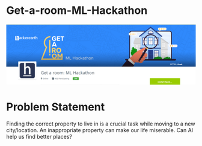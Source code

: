 # Get-a-room-ML-Hackathon

<img src="images/img.png"/>

# Problem Statement

Finding the correct property to live in is a crucial task while moving to a new city/location. An inappropriate property can make our life miserable. Can AI help us find better places?
